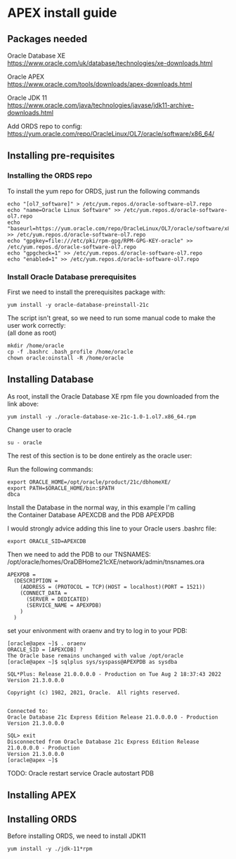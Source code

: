 # APEX install guide

## Packages needed
Oracle Database XE  
https://www.oracle.com/uk/database/technologies/xe-downloads.html  
  
Oracle APEX  
https://www.oracle.com/tools/downloads/apex-downloads.html  
  
Oracle JDK 11   
https://www.oracle.com/java/technologies/javase/jdk11-archive-downloads.html  
  
Add ORDS repo to config:  
https://yum.oracle.com/repo/OracleLinux/OL7/oracle/software/x86_64/  
  
  
## Installing pre-requisites
### Installing the ORDS repo
To install the yum repo for ORDS, just run the following commands  
```
echo "[ol7_software]" > /etc/yum.repos.d/oracle-software-ol7.repo
echo "name=Oracle Linux Software" >> /etc/yum.repos.d/oracle-software-ol7.repo
echo "baseurl=https://yum.oracle.com/repo/OracleLinux/OL7/oracle/software/x86_64/" >> /etc/yum.repos.d/oracle-software-ol7.repo
echo "gpgkey=file:///etc/pki/rpm-gpg/RPM-GPG-KEY-oracle" >> /etc/yum.repos.d/oracle-software-ol7.repo
echo "gpgcheck=1" >> /etc/yum.repos.d/oracle-software-ol7.repo
echo "enabled=1" >> /etc/yum.repos.d/oracle-software-ol7.repo
```

### Install Oracle Database prerequisites
First we need to install the prerequisites package with:
```
yum install -y oracle-database-preinstall-21c
``` 
The script isn't great, so we need to run some manual code to make the user work correctly:  
(all done as root)  
```
mkdir /home/oracle
cp -f .bashrc .bash_profile /home/oracle
chown oracle:oinstall -R /home/oracle
```

## Installing Database
As root, install the Oracle Database XE rpm file you downloaded from the link above:  
```
yum install -y ./oracle-database-xe-21c-1.0-1.ol7.x86_64.rpm
```

Change user to oracle  
```
su - oracle
```
The rest of this section is to be done entirely as the oracle user:  
  
Run the following commands:
```
export ORACLE_HOME=/opt/oracle/product/21c/dbhomeXE/
export PATH=$ORACLE_HOME/bin:$PATH
dbca
```

Install the Database in the normal way, in this example I'm calling  
the Container Database APEXCDB and the PDB APEXPDB

I would strongly advice adding this line to your Oracle users .bashrc file:  
```
export ORACLE_SID=APEXCDB
```  

Then we need to add the PDB to our TNSNAMES:  
/opt/oracle/homes/OraDBHome21cXE/network/admin/tnsnames.ora  
```
APEXPDB =
  (DESCRIPTION =
    (ADDRESS = (PROTOCOL = TCP)(HOST = localhost)(PORT = 1521))
    (CONNECT_DATA =
      (SERVER = DEDICATED)
      (SERVICE_NAME = APEXPDB)
    )
  )
```
set your enivonment with oraenv and try to log in to your PDB:

```
[oracle@apex ~]$ . oraenv
ORACLE_SID = [APEXCDB] ?
The Oracle base remains unchanged with value /opt/oracle
[oracle@apex ~]$ sqlplus sys/syspass@APEXPDB as sysdba

SQL*Plus: Release 21.0.0.0.0 - Production on Tue Aug 2 18:37:43 2022
Version 21.3.0.0.0

Copyright (c) 1982, 2021, Oracle.  All rights reserved.


Connected to:
Oracle Database 21c Express Edition Release 21.0.0.0.0 - Production
Version 21.3.0.0.0

SQL> exit
Disconnected from Oracle Database 21c Express Edition Release 21.0.0.0.0 - Production
Version 21.3.0.0.0
[oracle@apex ~]$
```

TODO: 
Oracle restart service
Oracle autostart PDB

## Installing APEX

## Installing ORDS
Before installing ORDS, we need to install JDK11  
```
yum install -y ./jdk-11*rpm
```  
